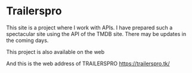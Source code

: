 # Trailerspro

This site is a project where I work with APIs. I have prepared such a spectacular site using the API of the TMDB site. There may be updates in the coming days.

This project is also available on the web

And this is the web address of TRAILERSPRO https://trailerspro.tk/

